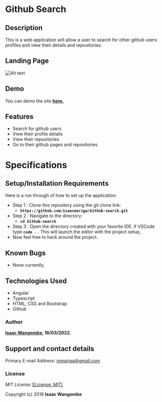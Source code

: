 # Github Search

## Description

This is a web application will allow a user to search for other github users profiles and view their details and repositories.

## Landing Page

![Alt text](/src/assets/search.png)

## Demo

You can demo the site **[here.](https://isaacmariga.github.io/Github-search/)**

## Features

- Search for github users
- View their profile details
- View their repositories
- Go to their github pages and repositories

# Specifications

## Setup/Installation Requirements

Here is a run through of how to set up the application:

- Step 1 : Clone this repository using the git clone link:
  - **`https://github.com/isaacmariga/Github-search.git`**
- Step 2 : Navigate to the directory:
  - **`cd Github-search`**
- Step 3 : Open the directory created with your favorite IDE. if VSCode type **`code .`** . This will launch the editor with the project setup,
- Now feel free to hack around the project.

## Known Bugs

- None currently.

## Technologies Used

- Angular
- Typescript
- HTML, CSS and Bootstrap
- Github

### Author

**[Isaac Wangombe.](https://github.com/isaacmariga) 16/03/2022.**

## Support and contact details

Primary E-mail Address: inmariga@gmail.com

### License

_MIT License_ [![License: MIT]](license/MIT)

Copyright (c) 2019 **Isaac Wangombe**
